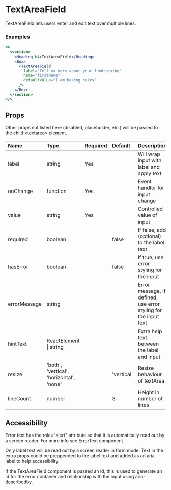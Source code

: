 # TextAreaField

TextAreaField lets users enter and edit text over multiple lines.

### Examples

```.jsx
<>
  <section>
    <Heading h4>TextAreaField</Heading>
    <Box>
      <TextAreaField
        label="Tell us more about your fundraising"
        name="firstName"
        defaultValue="I am baking cakes"
      />
    </Box>
  </section>
</>
```

## Props

Other props not listed here (disabled, placeholder, etc.) will be passed to the child &lt;textarea&gt; element.

| Name         | Type                                     | Required | Default    | Description                                                     |
| :----------- | :--------------------------------------- | :------- | :--------- | :-------------------------------------------------------------- |
| label        | string                                   | Yes      |            | Will wrap input with label and apply text                       |
| onChange     | function                                 | Yes      |            | Event handler for input change                                  |
| value        | string                                   | Yes      |            | Controlled value of input                                       |
| required     | boolean                                  |          | false      | If false, add (optional) to the label text                      |
| hasError     | boolean                                  |          | false      | If true, use error styling for the input                        |
| errorMessage | string                                   |          |            | Error message, If defined, use error styling for the input text |
| hintText     | ReactElement \| string                   |          |            | Extra help text between the label and input                     |
| resize       | 'both', 'vertical', 'horizontal', 'none' |          | 'vertical' | Resize behaviour of textArea                                    |
| lineCount    | number                                   |          | 3          | Height in number of lines                                       |

## Accessibility

Error text has the role="alert" attribute so that it is automatically read out by a screen reader. For more info see ErrorText component.

Only label text will be read out by a screen reader in form mode. Text in the extra props could be preppended to the label text and added as an aria-label to help accessibility.

If the TextAreaField component is passed an id, this is used to generate an id for the error container and relationship with the input using aria-describedby.
